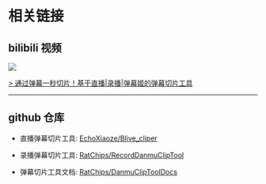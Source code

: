 <meta name="referrer" content="no-referrer" /><!-- b站防盗链 -->

# 相关链接

## bilibili 视频

[![](https://i1.hdslb.com/bfs/archive/8aea1d50321f1b5d727859500dba17b98cb8e956.jpg@320w_200h_100Q_1c.webp)](https://www.bilibili.com/video/BV1zY411b7B4)

[> 通过弹幕一秒切片！基于直播|录播|弹幕姬的弹幕切片工具](https://www.bilibili.com/video/BV1zY411b7B4)

---

## github 仓库

- 直播弹幕切片工具: [EchoXiaoze/Blive_cliper](https://github.com/EchoXiaoze/Blive_cliper)

- 录播弹幕切片工具: [RatChips/RecordDanmuClipTool](https://github.com/RatChips/RecordDanmuClipTool)

- 弹幕切片工具文档: [RatChips/DanmuClipToolDocs](https://github.com/RatChips/DanmuClipToolDocs)
